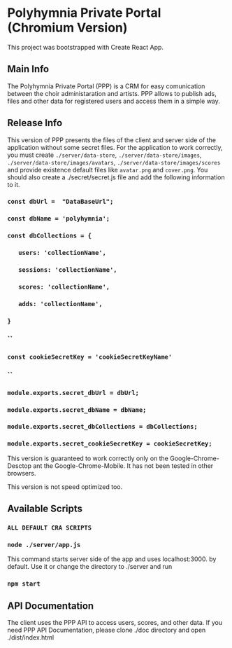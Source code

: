 # Polyhymnia Private Portal (Chromium Version)

This project was bootstrapped with Create React App.

## Main Info

The Polyhymnia Private Portal (PPP) is a CRM for easy comunication between the choir administaration and artists. PPP allows to publish ads, files and other data for registered users and access them in a simple way.

## Release Info

This version of PPP presents the files of the client and server side of the application without some secret files. For  the application to work correctly, you must create `./server/data-store`, `./server/data-store/images`, `./server/data-store/images/avatars`, `./server/data-store/images/scores` and provide existence default files like `avatar.png` and `cover.png`. You should also create a ./secret/secret.js file and add the following information to it.

### `const dbUrl =  "DataBaseUrl";`
### `const dbName = 'polyhymnia';`
### `const dbCollections = {`
### `	users: 'collectionName',`
### `	sessions: 'collectionName',`
### `	scores: 'collectionName',`
### `	adds: 'collectionName',`
### `}`
### ``
### `const cookieSecretKey = 'cookieSecretKeyName'`
### ``
### `module.exports.secret_dbUrl = dbUrl;`
### `module.exports.secret_dbName = dbName;`
### `module.exports.secret_dbCollections = dbCollections;`
### `module.exports.secret_cookieSecretKey = cookieSecretKey;`

This version is guaranteed to work correctly only on the Google-Chrome-Desctop ant the Google-Chrome-Mobile. It has not been tested in other browsers.

This version is not speed optimized too.

## Available Scripts

### `ALL DEFAULT CRA SCRIPTS`

### `node ./server/app.js`

This command starts server side of the app and uses localhost:3000. by default.
Use it or change the directory to ./server and run

### `npm start`

## API Documentation

The client uses the PPP API to access users, scores, and other data.
If you need PPP API Documentation, please clone ./doc directory and open ./dist/index.html
